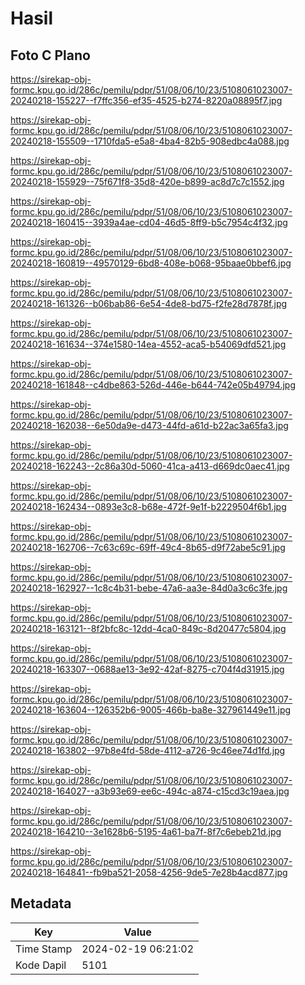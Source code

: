 # Hasil

## Foto C Plano

https://sirekap-obj-formc.kpu.go.id/286c/pemilu/pdpr/51/08/06/10/23/5108061023007-20240218-155227--f7ffc356-ef35-4525-b274-8220a08895f7.jpg

https://sirekap-obj-formc.kpu.go.id/286c/pemilu/pdpr/51/08/06/10/23/5108061023007-20240218-155509--1710fda5-e5a8-4ba4-82b5-908edbc4a088.jpg

https://sirekap-obj-formc.kpu.go.id/286c/pemilu/pdpr/51/08/06/10/23/5108061023007-20240218-155929--75f671f8-35d8-420e-b899-ac8d7c7c1552.jpg

https://sirekap-obj-formc.kpu.go.id/286c/pemilu/pdpr/51/08/06/10/23/5108061023007-20240218-160415--3939a4ae-cd04-46d5-8ff9-b5c7954c4f32.jpg

https://sirekap-obj-formc.kpu.go.id/286c/pemilu/pdpr/51/08/06/10/23/5108061023007-20240218-160819--49570129-6bd8-408e-b068-95baae0bbef6.jpg

https://sirekap-obj-formc.kpu.go.id/286c/pemilu/pdpr/51/08/06/10/23/5108061023007-20240218-161326--b06bab86-6e54-4de8-bd75-f2fe28d7878f.jpg

https://sirekap-obj-formc.kpu.go.id/286c/pemilu/pdpr/51/08/06/10/23/5108061023007-20240218-161634--374e1580-14ea-4552-aca5-b54069dfd521.jpg

https://sirekap-obj-formc.kpu.go.id/286c/pemilu/pdpr/51/08/06/10/23/5108061023007-20240218-161848--c4dbe863-526d-446e-b644-742e05b49794.jpg

https://sirekap-obj-formc.kpu.go.id/286c/pemilu/pdpr/51/08/06/10/23/5108061023007-20240218-162038--6e50da9e-d473-44fd-a61d-b22ac3a65fa3.jpg

https://sirekap-obj-formc.kpu.go.id/286c/pemilu/pdpr/51/08/06/10/23/5108061023007-20240218-162243--2c86a30d-5060-41ca-a413-d669dc0aec41.jpg

https://sirekap-obj-formc.kpu.go.id/286c/pemilu/pdpr/51/08/06/10/23/5108061023007-20240218-162434--0893e3c8-b68e-472f-9e1f-b2229504f6b1.jpg

https://sirekap-obj-formc.kpu.go.id/286c/pemilu/pdpr/51/08/06/10/23/5108061023007-20240218-162706--7c63c69c-69ff-49c4-8b65-d9f72abe5c91.jpg

https://sirekap-obj-formc.kpu.go.id/286c/pemilu/pdpr/51/08/06/10/23/5108061023007-20240218-162927--1c8c4b31-bebe-47a6-aa3e-84d0a3c6c3fe.jpg

https://sirekap-obj-formc.kpu.go.id/286c/pemilu/pdpr/51/08/06/10/23/5108061023007-20240218-163121--8f2bfc8c-12dd-4ca0-849c-8d20477c5804.jpg

https://sirekap-obj-formc.kpu.go.id/286c/pemilu/pdpr/51/08/06/10/23/5108061023007-20240218-163307--0688ae13-3e92-42af-8275-c704f4d31915.jpg

https://sirekap-obj-formc.kpu.go.id/286c/pemilu/pdpr/51/08/06/10/23/5108061023007-20240218-163604--126352b6-9005-466b-ba8e-327961449e11.jpg

https://sirekap-obj-formc.kpu.go.id/286c/pemilu/pdpr/51/08/06/10/23/5108061023007-20240218-163802--97b8e4fd-58de-4112-a726-9c46ee74d1fd.jpg

https://sirekap-obj-formc.kpu.go.id/286c/pemilu/pdpr/51/08/06/10/23/5108061023007-20240218-164027--a3b93e69-ee6c-494c-a874-c15cd3c19aea.jpg

https://sirekap-obj-formc.kpu.go.id/286c/pemilu/pdpr/51/08/06/10/23/5108061023007-20240218-164210--3e1628b6-5195-4a61-ba7f-8f7c6ebeb21d.jpg

https://sirekap-obj-formc.kpu.go.id/286c/pemilu/pdpr/51/08/06/10/23/5108061023007-20240218-164841--fb9ba521-2058-4256-9de5-7e28b4acd877.jpg


## Metadata

| Key        | Value               |
| ---------- | ------------------- |
| Time Stamp | 2024-02-19 06:21:02 |
| Kode Dapil | 5101                |



